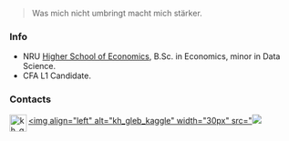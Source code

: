 > Was mich nicht umbringt macht mich stärker.

### Info
* NRU [Higher School of Economics](https://www.hse.ru/en/), B.Sc. in Economics, minor in Data Science. 
* CFA L1 Candidate.

### Contacts
[<img align="left" alt="kh_gleb_linkedin" width="30px" src="https://www.flaticon.com/svg/static/icons/svg/145/145807.svg"/>](https://www.linkedin.com/in/khaykingleb)
[<img align="left" alt="kh_gleb_kaggle" width="30px" src="<img src="https://img.icons8.com/windows/32/4a90e2/kaggle.svg"/>](https://www.kaggle.com/glebkhaykin)
